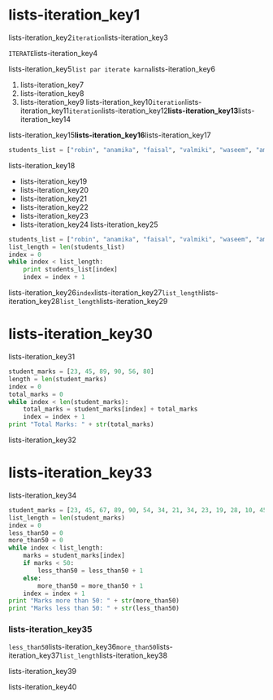 # lists-iteration_key1
lists-iteration_key2`iteration`lists-iteration_key3

`ITERATE`lists-iteration_key4

lists-iteration_key5`list par iterate karna`lists-iteration_key6

1. lists-iteration_key7
2. lists-iteration_key8
3. lists-iteration_key9
lists-iteration_key10`iteration`lists-iteration_key11`iteration`lists-iteration_key12**lists-iteration_key13**lists-iteration_key14

lists-iteration_key15**lists-iteration_key16**lists-iteration_key17

```python
students_list = ["robin", "anamika", "faisal", "valmiki", "waseem", "amara"]
```
lists-iteration_key18

* lists-iteration_key19
* lists-iteration_key20
* lists-iteration_key21
* lists-iteration_key22
* lists-iteration_key23
* lists-iteration_key24
lists-iteration_key25

```python
students_list = ["robin", "anamika", "faisal", "valmiki", "waseem", "amara"]
list_length = len(students_list)
index = 0
while index < list_length:
    print students_list[index]
    index = index + 1
```
lists-iteration_key26`index`lists-iteration_key27`list_length`lists-iteration_key28`list_length`lists-iteration_key29

# lists-iteration_key30
lists-iteration_key31

```python
student_marks = [23, 45, 89, 90, 56, 80] 
length = len(student_marks)
index = 0
total_marks = 0
while index < len(student_marks):
    total_marks = student_marks[index] + total_marks
    index = index + 1
print "Total Marks: " + str(total_marks)
```
lists-iteration_key32

# lists-iteration_key33
lists-iteration_key34

```python
student_marks = [23, 45, 67, 89, 90, 54, 34, 21, 34, 23, 19, 28, 10, 45, 86, 87, 9]
list_length = len(student_marks)
index = 0
less_than50 = 0
more_than50 = 0
while index < list_length:
    marks = student_marks[index]
    if marks < 50:
        less_than50 = less_than50 + 1
    else:
        more_than50 = more_than50 + 1
    index = index + 1
print "Marks more than 50: " + str(more_than50)
print "Marks less than 50: " + str(less_than50)
```
### lists-iteration_key35
`less_than50`lists-iteration_key36`more_than50`lists-iteration_key37`list_length`lists-iteration_key38

lists-iteration_key39

lists-iteration_key40